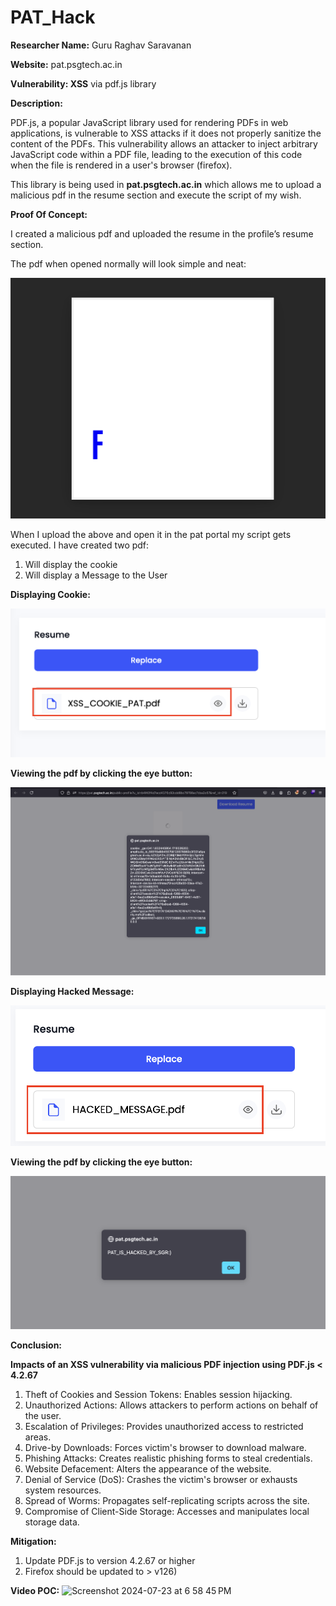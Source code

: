# PAT_Hack
**Researcher Name:** Guru Raghav Saravanan

**Website:** pat.psgtech.ac.in

**Vulnerability: XSS** via pdf.js library

**Description:**

PDF.js, a popular JavaScript library used for rendering PDFs in web applications, is vulnerable to XSS attacks if it does not properly sanitize the content of the PDFs. This vulnerability allows an attacker to inject arbitrary JavaScript code within a PDF file, leading to the execution of this code when the file is rendered in a user's browser (firefox).

This library is being used in **pat.psgtech.ac.in** which allows me to upload a malicious pdf in the resume section and execute the script of my wish.

**Proof Of Concept:**

I created a malicious pdf and uploaded the resume in the profile’s resume section.

The pdf when opened normally will look simple and neat:

![PDF Document::](/assets/ori_pdf.png "PDF Document:")

When I upload the above and open it in the pat portal my script gets executed. I have created two pdf:

1. Will display the cookie
2. Will display a Message to the User

**Displaying Cookie:**

![Cookie Displaying PDF::](/assets/cookie_pat.png "Cookie PDF Document:")

**Viewing the pdf by clicking the eye button:**

![Cookie Displaying PDF::](/assets/cookie_msg.png "Result of Cookie PDF Document:")

**Displaying Hacked Message:**

![Message Displaying PDF::](/assets/hack_msg_pat.png "Msg PDF Document:")

**Viewing the pdf by clicking the eye button:**

![Msg Displaying PDF::](/assets/hack_msg.png "Result of Msg PDF Document:")

**Conclusion:**

**Impacts of an XSS vulnerability via malicious PDF injection using PDF.js < 4.2.67**

1. Theft of Cookies and Session Tokens: Enables session hijacking.
2. Unauthorized Actions: Allows attackers to perform actions on behalf of the user.
3. Escalation of Privileges: Provides unauthorized access to restricted areas.
4. Drive-by Downloads: Forces victim's browser to download malware.
5. Phishing Attacks: Creates realistic phishing forms to steal credentials.
6. Website Defacement: Alters the appearance of the website.
7. Denial of Service (DoS): Crashes the victim's browser or exhausts system resources.
8. Spread of Worms: Propagates self-replicating scripts across the site.
9. Compromise of Client-Side Storage: Accesses and manipulates local storage data.

**Mitigation:**

1. Update PDF.js to version 4.2.67 or higher
2. Firefox should be updated to > v126)

**Video POC:**
<img width="582" alt="Screenshot 2024-07-23 at 6 58 45 PM" src="https://github.com/user-attachments/assets/cf588145-8892-4407-b49b-5a5cee3e497c">



